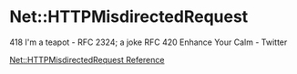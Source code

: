 # Net::HTTPMisdirectedRequest

418 I'm a teapot - RFC 2324; a joke RFC 420 Enhance Your Calm - Twitter

[Net::HTTPMisdirectedRequest Reference](https://ruby-doc.org/stdlib-2.6/libdoc/net/http/rdoc/Net/HTTPMisdirectedRequest.html)
